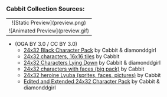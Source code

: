 ### Cabbit Collection Sources:

<table style="border: 0px;">
  <tr style="border: 0px;">
    <td style="border: 0px; vertical-align: top; text-align: center;">
      ![Static Preview](preview.png)
    </td>
    </tr>
    <tr style="border: 0px;">
    <td style="border: 0px; vertical-align: top; text-align: center;">
      ![Animated Preview](preview.gif)
    </td>
  </tr>
</table>

- (OGA BY 3.0 / CC BY 3.0)
  - [24x32 Black Character Pack](https://opengameart.org/node/72198) by Cabbit & diamonddgirl
  - [24x32 characters, 16x16 tiles](https://opengameart.org/node/72969) by Cabbit
  - [24x32 Characters Lying Down](https://opengameart.org/node/72611) by Cabbit & diamonddgirl
  - [24x32 characters with faces (big pack)](https://opengameart.org/node/24823) by Cabbit
  - [24x32 heroine Lyuba (sprites, faces, pictures)](https://opengameart.org/node/50909) by Cabbit
  - [Edited and Extended 24x32 Character Pack](https://opengameart.org/node/66147) by Cabbit & diamonddgirl
